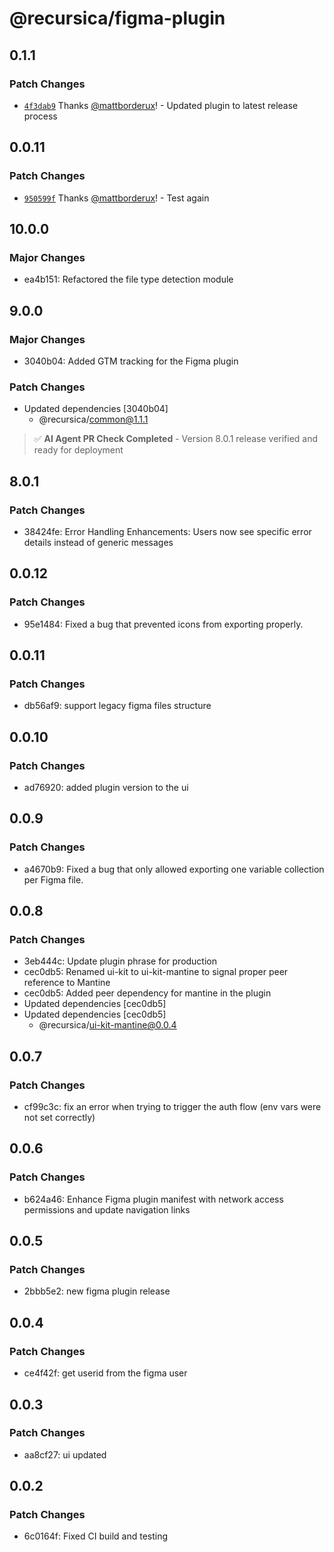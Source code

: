 # @recursica/figma-plugin

## 0.1.1

### Patch Changes

- [`4f3dab9`](https://github.com/borderux/recursica/commit/4f3dab91db84d9116ff691aa1dd67fdf00867ea5) Thanks [@mattborderux](https://github.com/mattborderux)! - Updated plugin to latest release process

## 0.0.11

### Patch Changes

- [`950599f`](https://github.com/borderux/recursica/commit/950599f3e62b40df300466d38605ad22da3f845e) Thanks [@mattborderux](https://github.com/mattborderux)! - Test again

## 10.0.0

### Major Changes

- ea4b151: Refactored the file type detection module

## 9.0.0

### Major Changes

- 3040b04: Added GTM tracking for the Figma plugin

### Patch Changes

- Updated dependencies [3040b04]
  - @recursica/common@1.1.1

> ✅ **AI Agent PR Check Completed** - Version 8.0.1 release verified and ready for deployment

## 8.0.1

### Patch Changes

- 38424fe: Error Handling Enhancements: Users now see specific error details instead of generic messages

## 0.0.12

### Patch Changes

- 95e1484: Fixed a bug that prevented icons from exporting properly.

## 0.0.11

### Patch Changes

- db56af9: support legacy figma files structure

## 0.0.10

### Patch Changes

- ad76920: added plugin version to the ui

## 0.0.9

### Patch Changes

- a4670b9: Fixed a bug that only allowed exporting one variable collection per Figma file.

## 0.0.8

### Patch Changes

- 3eb444c: Update plugin phrase for production
- cec0db5: Renamed ui-kit to ui-kit-mantine to signal proper peer reference to Mantine
- cec0db5: Added peer dependency for mantine in the plugin
- Updated dependencies [cec0db5]
- Updated dependencies [cec0db5]
  - @recursica/ui-kit-mantine@0.0.4

## 0.0.7

### Patch Changes

- cf99c3c: fix an error when trying to trigger the auth flow (env vars were not set correctly)

## 0.0.6

### Patch Changes

- b624a46: Enhance Figma plugin manifest with network access permissions and update navigation links

## 0.0.5

### Patch Changes

- 2bbb5e2: new figma plugin release

## 0.0.4

### Patch Changes

- ce4f42f: get userid from the figma user

## 0.0.3

### Patch Changes

- aa8cf27: ui updated

## 0.0.2

### Patch Changes

- 6c0164f: Fixed CI build and testing
